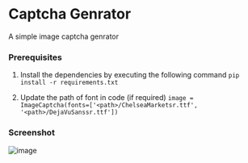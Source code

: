 # Captcha Genrator 
A simple image captcha genrator

### Prerequisites
1. Install the dependencies by executing the following command 
   ```pip install -r requirements.txt```

2. Update the path of font in code (if required)
    ```image = ImageCaptcha(fonts=['<path>/ChelseaMarketsr.ttf', '<path>/DejaVuSanssr.ttf'])```

### Screenshot
![image](https://user-images.githubusercontent.com/39544459/137623915-1e837ada-f199-4513-a15d-ecbb969fd53e.png)
